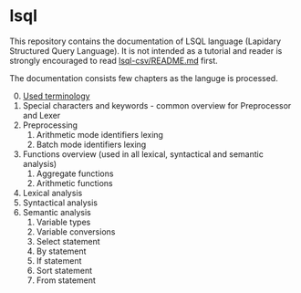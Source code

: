 # lsql

This repository contains the documentation of LSQL language (Lapidary Structured Query Language). 
It is not intended as a tutorial and reader is strongly encouraged to read [lsql-csv/README.md](https://github.com/stastnypremysl/lsql-csv/blob/master/README.md) first.

The documentation consists few chapters as the languge is processed.

0) [Used terminology](https://github.com/stastnypremysl/lsql/blob/main/docs/used-terminology.md)
1) Special characters and keywords - common overview for Preprocessor and Lexer
2) Preprocessing
    1) Arithmetic mode identifiers lexing
    2) Batch mode identifiers lexing
4) Functions overview (used in all lexical, syntactical and semantic analysis)
    1) Aggregate functions
    2) Arithmetic functions
6) Lexical analysis
7) Syntactical analysis
8) Semantic analysis
    1) Variable types
    2) Variable conversions
    4) Select statement
    5) By statement
    6) If statement
    7) Sort statement
    8) From statement
